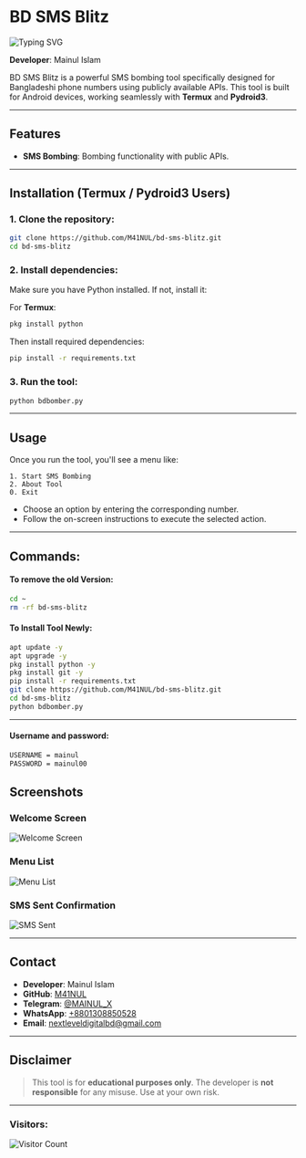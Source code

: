 # BD SMS Blitz 

![Typing SVG](https://readme-typing-svg.demolab.com?font=Fira+Code&size=22&pause=1000&color=00FF00&width=435&lines=Welcome+to+BD+SMS+Blitz;Powerful+Bangladeshi+SMS+Bomber)


**Developer**: Mainul Islam

BD SMS Blitz is a powerful SMS bombing tool specifically designed for Bangladeshi phone numbers using publicly available APIs. This tool is built for Android devices, working seamlessly with **Termux** and **Pydroid3**.

---

## Features

- **SMS Bombing**: Bombing functionality with public APIs.

---

## Installation (Termux / Pydroid3 Users)

### 1. Clone the repository:

```bash
git clone https://github.com/M41NUL/bd-sms-blitz.git
cd bd-sms-blitz
```

### 2. Install dependencies:

Make sure you have Python installed. If not, install it:

For **Termux**:
```bash
pkg install python
```

Then install required dependencies:

```bash
pip install -r requirements.txt
```

### 3. Run the tool:

```bash
python bdbomber.py
```

---

## Usage

Once you run the tool, you'll see a menu like:

```
1. Start SMS Bombing
2. About Tool
0. Exit
```

- Choose an option by entering the corresponding number.
- Follow the on-screen instructions to execute the selected action.

---

## Commands:

#### To remove the old Version:
```bash
cd ~
rm -rf bd-sms-blitz
```

#### To Install Tool Newly:

```bash
apt update -y
apt upgrade -y
pkg install python -y
pkg install git -y
pip install -r requirements.txt
git clone https://github.com/M41NUL/bd-sms-blitz.git
cd bd-sms-blitz
python bdbomber.py
```

---

#### Username and password:

```bash
USERNAME = mainul
PASSWORD = mainul00
```

## Screenshots

### Welcome Screen
![Welcome Screen](https://github.com/M41NUL/bd-sms-blitz/blob/main/Welcome.jpg)

### Menu List
![Menu List](https://github.com/M41NUL/bd-sms-blitz/blob/main/Menu%20list.jpg)

### SMS Sent Confirmation
![SMS Sent](https://github.com/M41NUL/bd-sms-blitz/blob/main/sms%20send.jpg)

---

## Contact

- **Developer**: Mainul Islam  
- **GitHub**: [M41NUL](https://github.com/M41NUL)  
- **Telegram**: [@MAINUL_X](https://t.me/MAINUL_X)  
- **WhatsApp**: [+8801308850528](https://wa.me/8801308850528)  
- **Email**: [nextleveldigitalbd@gmail.com](mailto:nextleveldigitalbd@gmail.com)

---

## Disclaimer

> This tool is for **educational purposes only**. The developer is **not responsible** for any misuse. Use at your own risk.

---

### Visitors:

![Visitor Count](https://profile-counter.glitch.me/M41NUL/bd-sms-blitz/count.svg)
